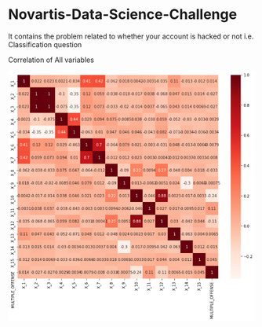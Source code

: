 # Novartis-Data-Science-Challenge
It contains the problem related to whether your account is hacked or not i.e. Classification question

Correlation of All variables

![alt text](https://github.com/apanarun/Novartis-Data-Science-Challenge/blob/master/Images/correlation.png?raw=true)
